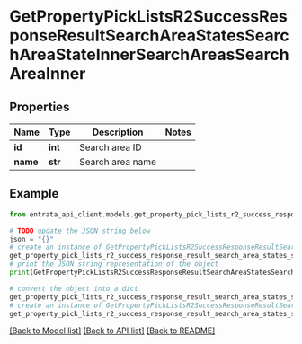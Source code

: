 # GetPropertyPickListsR2SuccessResponseResultSearchAreaStatesSearchAreaStateInnerSearchAreasSearchAreaInner


## Properties

Name | Type | Description | Notes
------------ | ------------- | ------------- | -------------
**id** | **int** | Search area ID | 
**name** | **str** | Search area name | 

## Example

```python
from entrata_api_client.models.get_property_pick_lists_r2_success_response_result_search_area_states_search_area_state_inner_search_areas_search_area_inner import GetPropertyPickListsR2SuccessResponseResultSearchAreaStatesSearchAreaStateInnerSearchAreasSearchAreaInner

# TODO update the JSON string below
json = "{}"
# create an instance of GetPropertyPickListsR2SuccessResponseResultSearchAreaStatesSearchAreaStateInnerSearchAreasSearchAreaInner from a JSON string
get_property_pick_lists_r2_success_response_result_search_area_states_search_area_state_inner_search_areas_search_area_inner_instance = GetPropertyPickListsR2SuccessResponseResultSearchAreaStatesSearchAreaStateInnerSearchAreasSearchAreaInner.from_json(json)
# print the JSON string representation of the object
print(GetPropertyPickListsR2SuccessResponseResultSearchAreaStatesSearchAreaStateInnerSearchAreasSearchAreaInner.to_json())

# convert the object into a dict
get_property_pick_lists_r2_success_response_result_search_area_states_search_area_state_inner_search_areas_search_area_inner_dict = get_property_pick_lists_r2_success_response_result_search_area_states_search_area_state_inner_search_areas_search_area_inner_instance.to_dict()
# create an instance of GetPropertyPickListsR2SuccessResponseResultSearchAreaStatesSearchAreaStateInnerSearchAreasSearchAreaInner from a dict
get_property_pick_lists_r2_success_response_result_search_area_states_search_area_state_inner_search_areas_search_area_inner_from_dict = GetPropertyPickListsR2SuccessResponseResultSearchAreaStatesSearchAreaStateInnerSearchAreasSearchAreaInner.from_dict(get_property_pick_lists_r2_success_response_result_search_area_states_search_area_state_inner_search_areas_search_area_inner_dict)
```
[[Back to Model list]](../README.md#documentation-for-models) [[Back to API list]](../README.md#documentation-for-api-endpoints) [[Back to README]](../README.md)



